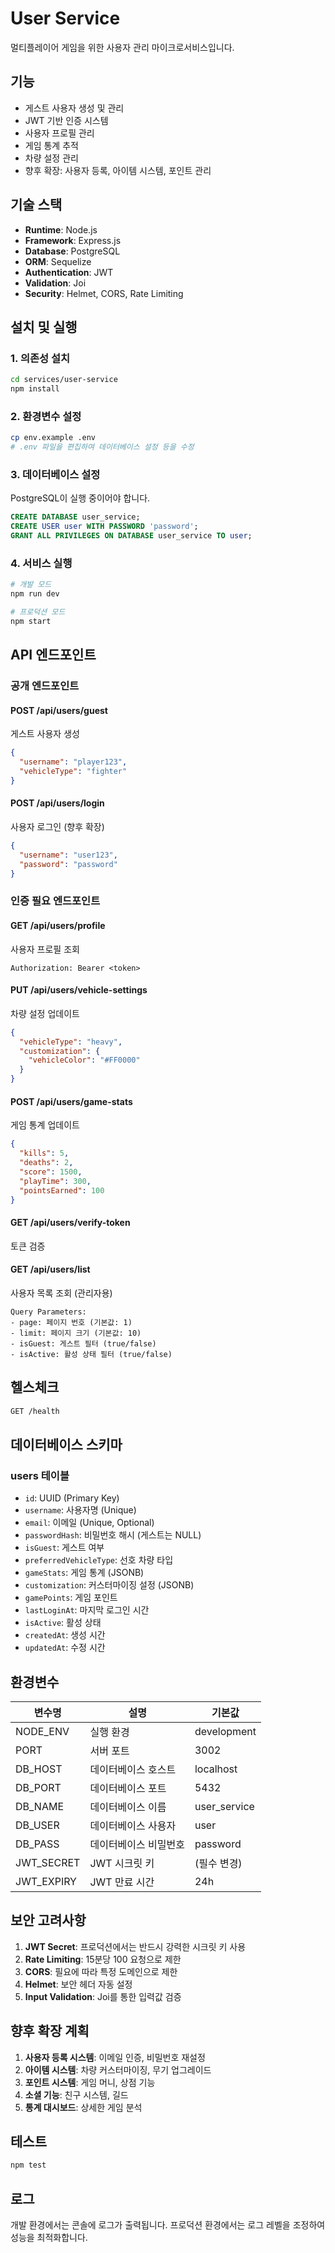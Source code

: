 # User Service

멀티플레이어 게임을 위한 사용자 관리 마이크로서비스입니다.

## 기능

- 게스트 사용자 생성 및 관리
- JWT 기반 인증 시스템
- 사용자 프로필 관리
- 게임 통계 추적
- 차량 설정 관리
- 향후 확장: 사용자 등록, 아이템 시스템, 포인트 관리

## 기술 스택

- **Runtime**: Node.js
- **Framework**: Express.js
- **Database**: PostgreSQL
- **ORM**: Sequelize
- **Authentication**: JWT
- **Validation**: Joi
- **Security**: Helmet, CORS, Rate Limiting

## 설치 및 실행

### 1. 의존성 설치
```bash
cd services/user-service
npm install
```

### 2. 환경변수 설정
```bash
cp env.example .env
# .env 파일을 편집하여 데이터베이스 설정 등을 수정
```

### 3. 데이터베이스 설정
PostgreSQL이 실행 중이어야 합니다.
```sql
CREATE DATABASE user_service;
CREATE USER user WITH PASSWORD 'password';
GRANT ALL PRIVILEGES ON DATABASE user_service TO user;
```

### 4. 서비스 실행
```bash
# 개발 모드
npm run dev

# 프로덕션 모드
npm start
```

## API 엔드포인트

### 공개 엔드포인트

#### POST /api/users/guest
게스트 사용자 생성
```json
{
  "username": "player123",
  "vehicleType": "fighter"
}
```

#### POST /api/users/login
사용자 로그인 (향후 확장)
```json
{
  "username": "user123",
  "password": "password"
}
```

### 인증 필요 엔드포인트

#### GET /api/users/profile
사용자 프로필 조회
```
Authorization: Bearer <token>
```

#### PUT /api/users/vehicle-settings
차량 설정 업데이트
```json
{
  "vehicleType": "heavy",
  "customization": {
    "vehicleColor": "#FF0000"
  }
}
```

#### POST /api/users/game-stats
게임 통계 업데이트
```json
{
  "kills": 5,
  "deaths": 2,
  "score": 1500,
  "playTime": 300,
  "pointsEarned": 100
}
```

#### GET /api/users/verify-token
토큰 검증

#### GET /api/users/list
사용자 목록 조회 (관리자용)
```
Query Parameters:
- page: 페이지 번호 (기본값: 1)
- limit: 페이지 크기 (기본값: 10)
- isGuest: 게스트 필터 (true/false)
- isActive: 활성 상태 필터 (true/false)
```

## 헬스체크

```bash
GET /health
```

## 데이터베이스 스키마

### users 테이블
- `id`: UUID (Primary Key)
- `username`: 사용자명 (Unique)
- `email`: 이메일 (Unique, Optional)
- `passwordHash`: 비밀번호 해시 (게스트는 NULL)
- `isGuest`: 게스트 여부
- `preferredVehicleType`: 선호 차량 타입
- `gameStats`: 게임 통계 (JSONB)
- `customization`: 커스터마이징 설정 (JSONB)
- `gamePoints`: 게임 포인트
- `lastLoginAt`: 마지막 로그인 시간
- `isActive`: 활성 상태
- `createdAt`: 생성 시간
- `updatedAt`: 수정 시간

## 환경변수

| 변수명 | 설명 | 기본값 |
|--------|------|--------|
| NODE_ENV | 실행 환경 | development |
| PORT | 서버 포트 | 3002 |
| DB_HOST | 데이터베이스 호스트 | localhost |
| DB_PORT | 데이터베이스 포트 | 5432 |
| DB_NAME | 데이터베이스 이름 | user_service |
| DB_USER | 데이터베이스 사용자 | user |
| DB_PASS | 데이터베이스 비밀번호 | password |
| JWT_SECRET | JWT 시크릿 키 | (필수 변경) |
| JWT_EXPIRY | JWT 만료 시간 | 24h |

## 보안 고려사항

1. **JWT Secret**: 프로덕션에서는 반드시 강력한 시크릿 키 사용
2. **Rate Limiting**: 15분당 100 요청으로 제한
3. **CORS**: 필요에 따라 특정 도메인으로 제한
4. **Helmet**: 보안 헤더 자동 설정
5. **Input Validation**: Joi를 통한 입력값 검증

## 향후 확장 계획

1. **사용자 등록 시스템**: 이메일 인증, 비밀번호 재설정
2. **아이템 시스템**: 차량 커스터마이징, 무기 업그레이드
3. **포인트 시스템**: 게임 머니, 상점 기능
4. **소셜 기능**: 친구 시스템, 길드
5. **통계 대시보드**: 상세한 게임 분석

## 테스트

```bash
npm test
```

## 로그

개발 환경에서는 콘솔에 로그가 출력됩니다.
프로덕션 환경에서는 로그 레벨을 조정하여 성능을 최적화합니다. 